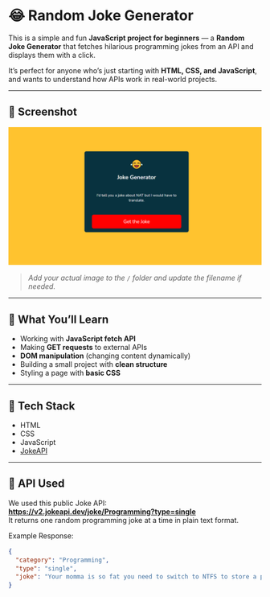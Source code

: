 # 😂 Random Joke Generator

This is a simple and fun **JavaScript project for beginners** — a **Random Joke Generator** that fetches hilarious programming jokes from an API and displays them with a click.

It’s perfect for anyone who’s just starting with **HTML, CSS, and JavaScript**, and wants to understand how APIs work in real-world projects.

---


## 📸 Screenshot

![Random Joke Generator Screenshot](./src/demo.png)  
> _Add your actual image to the `/` folder and update the filename if needed._

---

## 🧠 What You’ll Learn

- Working with **JavaScript fetch API**
- Making **GET requests** to external APIs
- **DOM manipulation** (changing content dynamically)
- Building a small project with **clean structure**
- Styling a page with **basic CSS**

---

## 🧰 Tech Stack

- HTML
- CSS
- JavaScript
- [JokeAPI](https://v2.jokeapi.dev/joke/Programming?type=single)

---

## 🔗 API Used

We used this public Joke API:  
**https://v2.jokeapi.dev/joke/Programming?type=single**  
It returns one random programming joke at a time in plain text format.

Example Response:
```json
{
  "category": "Programming",
  "type": "single",
  "joke": "Your momma is so fat you need to switch to NTFS to store a picture of her."
}
